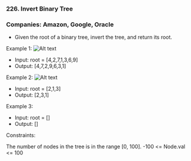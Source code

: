 ### 226. Invert Binary Tree

### Companies: Amazon, Google, Oracle

- Given the root of a binary tree, invert the tree, and return its root.

Example 1:
![Alt text](https://assets.leetcode.com/uploads/2021/03/14/invert1-tree.jpg)

- Input: root = [4,2,7,1,3,6,9]
- Output: [4,7,2,9,6,3,1]

Example 2:
![Alt text](https://assets.leetcode.com/uploads/2021/03/14/invert2-tree.jpg)

- Input: root = [2,1,3]
- Output: [2,3,1]

Example 3:

- Input: root = []
- Output: []

Constraints:

The number of nodes in the tree is in the range [0, 100].
-100 <= Node.val <= 100

